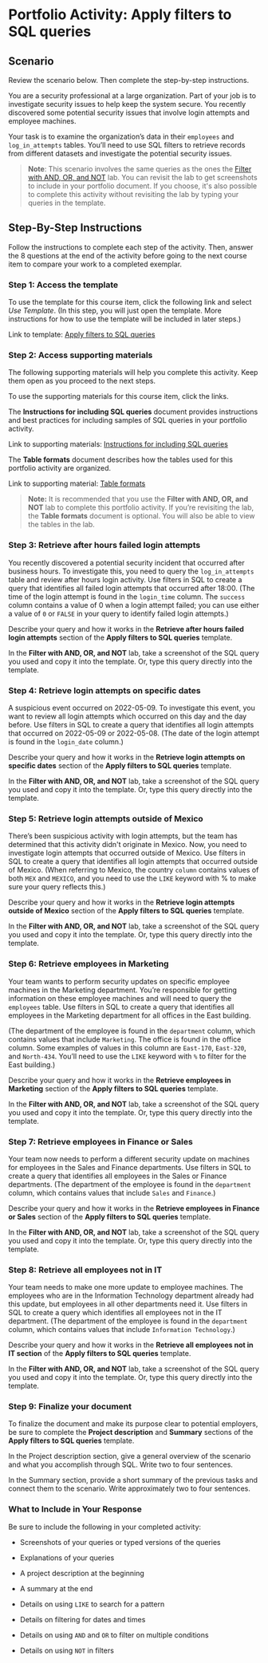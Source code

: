 # Portfolio Activity: Apply filters to SQL queries

## Scenario
Review the scenario below. Then complete the step-by-step instructions.

You are a security professional at a large organization. Part of your job is to investigate security issues to help keep the system secure. You recently discovered some potential security issues that involve login attempts and employee machines.

Your task is to examine the organization’s data in their `employees` and `log_in_attempts` tables. You’ll need to use SQL filters to retrieve records from different datasets and investigate the potential security issues.

> **Note**: This scenario involves the same queries as the ones the [Filter with AND, OR, and NOT](/Portfolio%20Activity/Lab%20Activity/Filter%20with%20AND,%20OR,%20and%20NOT/) lab. You can revisit the lab to get screenshots to include in your portfolio document. If you choose, it's also possible to complete this activity without revisiting the lab by typing your queries in the template.

## Step-By-Step Instructions
Follow the instructions to complete each step of the activity. Then, answer the 8 questions at the end of the activity before going to the next course item to compare your work to a completed exemplar.

### Step 1: Access the template
To use the template for this course item, click the following link and select *Use Template*. (In this step, you will just open the template. More instructions for how to use the template will be included in later steps.)

Link to template: 
[Apply filters to SQL queries]()

### Step 2: Access supporting materials
The following supporting materials will help you complete this activity. Keep them open as you proceed to the next steps. 

To use the supporting materials for this course item, click the links. 

The **Instructions for including SQL queries** document provides instructions and best practices for including samples of SQL queries in your portfolio activity.

Link to supporting materials: 
[Instructions for including SQL queries](/Portfolio%20Activity/Documentation/Apply%20filters%20to%20SQL%20queries/Apply-filters-to-SQL-queries-Template.docx)

The **Table formats** document describes how the tables used for this portfolio activity are organized.

Link to supporting material: 
[Table formats](/Portfolio%20Activity/Documentation/Apply%20filters%20to%20SQL%20queries/Table-formats.docx)

> **Note:**  It is recommended that you use the **Filter with AND, OR, and NOT** lab to complete this portfolio activity. If you’re revisiting the lab, the **Table formats** document is optional. You will also be able to view the tables in the lab.

### Step 3: Retrieve after hours failed login attempts
You recently discovered a potential security incident that occurred after business hours. To investigate this, you need to query the `log_in_attempts` table and review after hours login activity. Use filters in SQL to create a query that identifies all failed login attempts that occurred after 18:00. (The time of the login attempt is found in the `login_time` column. The `success` column contains a value of 0 when a login attempt failed; you can use either a value of `0` or `FALSE` in your query to identify failed login attempts.)

Describe your query and how it works in the **Retrieve after hours failed login attempts** section of the **Apply filters to SQL queries** template. 

In the **Filter with AND, OR, and NOT** lab, take a screenshot of the SQL query you used and copy it into the template. Or, type this query directly into the template.

### Step 4: Retrieve login attempts on specific dates
A suspicious event occurred on 2022-05-09. To investigate this event, you want to review all login attempts which occurred on this day and the day before. Use filters in SQL to create a query that identifies all login attempts that occurred on 2022-05-09 or 2022-05-08. (The date of the login attempt is found in the `login_date` column.)

Describe your query and how it works in the **Retrieve login attempts on specific dates** section of the **Apply filters to SQL queries** template. 

In the **Filter with AND, OR, and NOT** lab, take a screenshot of the SQL query you used and copy it into the template. Or, type this query directly into the template.

### Step 5: Retrieve login attempts outside of Mexico
There’s been suspicious activity with login attempts, but the team has determined that this activity didn't originate in Mexico. Now, you need to investigate login attempts that occurred outside of Mexico. Use filters in SQL to create a query that identifies all login attempts that occurred outside of Mexico. (When referring to Mexico, the country `column` contains values of both `MEX` and `MEXICO`, and you need to use the `LIKE` keyword with % to make sure your query reflects this.)

Describe your query and how it works in the **Retrieve login attempts outside of Mexico** section of the **Apply filters to SQL queries** template. 

In the **Filter with AND, OR, and NOT** lab, take a screenshot of the SQL query you used and copy it into the template. Or, type this query directly into the template.

### Step 6: Retrieve employees in Marketing
Your team wants to perform security updates on specific employee machines in the Marketing department. You’re responsible for getting information on these employee machines and will need to query the `employees` table. Use filters in SQL to create a query that identifies all employees in the Marketing department for all offices in the East building.

(The department of the employee is found in the `department` column, which contains values that include `Marketing`. The office is found in the office column. Some examples of values in this column are `East-170`, `East-320`, and `North-434`. You’ll need to use the `LIKE` keyword with `%` to filter for the East building.)

Describe your query and how it works in the **Retrieve employees in Marketing** section of the **Apply filters to SQL queries** template. 

In the **Filter with AND, OR, and NOT** lab, take a screenshot of the SQL query you used and copy it into the template. Or, type this query directly into the template.

### Step 7: Retrieve employees in Finance or Sales
Your team now needs to perform a different security update on machines for employees in the Sales and Finance departments. Use filters in SQL to create a query that identifies all employees in the Sales or Finance departments. (The department of the employee is found in the `department` column, which contains values that include `Sales` and `Finance`.)

Describe your query and how it works in the **Retrieve employees in Finance or Sales** section of the **Apply filters to SQL queries** template. 

In the **Filter with AND, OR, and NOT** lab, take a screenshot of the SQL query you used and copy it into the template. Or, type this query directly into the template.

### Step 8: Retrieve all employees not in IT
Your team needs to make one more update to employee machines. The employees who are in the Information Technology department already had this update, but employees in all other departments need it. Use filters in SQL to create a query which identifies all employees not in the IT department. (The department of the employee is found in the `department` column, which contains values that include `Information Technology`.)

Describe your query and how it works in the **Retrieve all employees not in IT section** of the **Apply filters to SQL queries** template. 

In the **Filter with AND, OR, and NOT** lab, take a screenshot of the SQL query you used and copy it into the template. Or, type this query directly into the template.

### Step 9: Finalize your document
To finalize the document and make its purpose clear to potential employers, be sure to complete the **Project description** and **Summary** sections of the **Apply filters to SQL queries** template. 

In the Project description section, give a general overview of the scenario and what you accomplish through SQL. Write two to four sentences.

In the Summary section, provide a short summary of the previous tasks and connect them to the scenario. Write approximately two to four sentences.

### What to Include in Your Response
Be sure to include the following in your completed activity:

- Screenshots of your queries or typed versions of the queries

- Explanations of your queries

- A project description at the beginning

- A summary at the end

- Details on using `LIKE` to search for a pattern

- Details on filtering for dates and times

- Details on using `AND` and `OR` to filter on multiple conditions

- Details on using `NOT` in filters